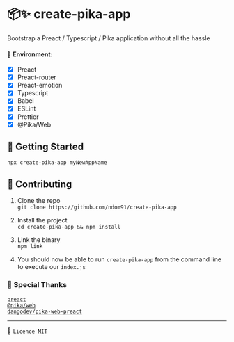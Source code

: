 # 📦✨ create-pika-app

 Bootstrap a Preact / Typescript / Pika application without all the hassle 

#### 🌲 Environment:  
- [x] Preact
- [x] Preact-router  
- [x] Preact-emotion  
- [x] Typescript   
- [x] Babel   
- [x] ESLint   
- [x] Prettier
- [x] @Pika/Web

## 🛫 Getting Started

```
npx create-pika-app myNewAppName
```


## 🚧 Contributing

1. Clone the repo  
`git clone https://github.com/ndom91/create-pika-app`  

2. Install the project  
`cd create-pika-app && npm install`  

3. Link the binary  
`npm link`  

4. You should now be able to run `create-pika-app` from the command line to execute our `index.js`  

### 🙏 Special Thanks

[`preact`](https://preactjs.com)  
[`@pika/web`](https://pika.dev)  
[`dangodev/pika-web-preact`](https://github.com/dangodev/pika-web-react)  

---
📝 `Licence `[`MIT`](https://opensource.org/licenses/MIT)
